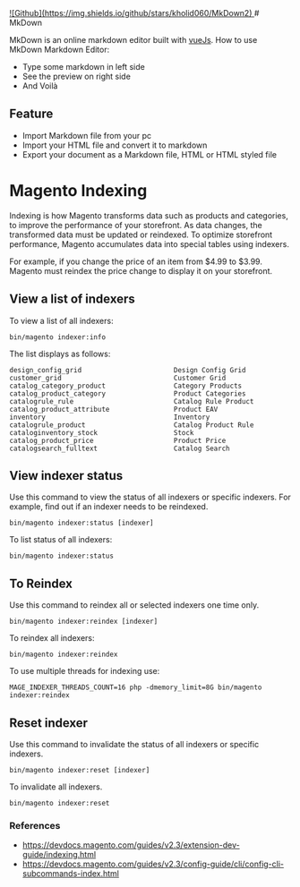 <a href="https://github.com/kholid060/MkDown2" target="_blank">
![Github](https://img.shields.io/github/stars/kholid060/MkDown2)
</a>
# MkDown

MkDown is an online markdown editor built with [vueJs](https://vuejs.org). How to use MkDown Markdown Editor:

- Type some markdown in left side
- See the preview on right side
- And Voilà

## Feature

- Import Markdown file from your pc
- Import your HTML file and convert it to markdown
- Export your document as a Markdown file, HTML or HTML styled file


# Magento Indexing

Indexing is how Magento transforms data such as products and categories, to improve the performance of your storefront. As data changes, the transformed data must be updated or reindexed. To optimize storefront performance, Magento accumulates data into special tables using indexers.

For example, if you change the price of an item from $4.99 to $3.99. Magento must reindex the price change to display it on your storefront.

## View a list of indexers

To view a list of all indexers:

```
bin/magento indexer:info
```

The list displays as follows:

```
design_config_grid                       Design Config Grid
customer_grid                            Customer Grid
catalog_category_product                 Category Products
catalog_product_category                 Product Categories
catalogrule_rule                         Catalog Rule Product
catalog_product_attribute                Product EAV
inventory                                Inventory
catalogrule_product                      Catalog Product Rule
cataloginventory_stock                   Stock
catalog_product_price                    Product Price
catalogsearch_fulltext                   Catalog Search
```

## View indexer status

Use this command to view the status of all indexers or specific indexers. For example, find out if an indexer needs to be reindexed.

```
bin/magento indexer:status [indexer]
```

To list status of all indexers:

```
bin/magento indexer:status
```

## To Reindex

Use this command to reindex all or selected indexers one time only.

```
bin/magento indexer:reindex [indexer]
```

To reindex all indexers:

```
bin/magento indexer:reindex
```

To use multiple threads for indexing use:

```
MAGE_INDEXER_THREADS_COUNT=16 php -dmemory_limit=8G bin/magento indexer:reindex
```

## Reset indexer

Use this command to invalidate the status of all indexers or specific indexers.

```
bin/magento indexer:reset [indexer]
```

To invalidate all indexers.

```
bin/magento indexer:reset
```


### References

- https://devdocs.magento.com/guides/v2.3/extension-dev-guide/indexing.html
- https://devdocs.magento.com/guides/v2.3/config-guide/cli/config-cli-subcommands-index.html
